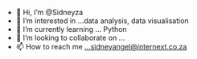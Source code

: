 - 👋 Hi, I’m @Sidneyza
- 👀 I’m interested in ...data analysis, data visualisation
- 🌱 I’m currently learning ... Python
- 💞️ I’m looking to collaborate on ...
- 📫 How to reach me ...sidneyangel@internext.co.za

<!---
Sidneyza/Sidneyza is a ✨ special ✨ repository because its `README.md` (this file) appears on your GitHub profile.
You can click the Preview link to take a look at your changes.
--->
